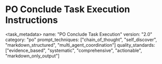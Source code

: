 # PO Conclude Task Execution Instructions

<task_metadata>
name: "PO Conclude Task Execution"
version: "2.0"
category: "po"
prompt_techniques: ["chain_of_thought", "self_discover", "markdown_structured", "multi_agent_coordination"]
quality_standards: ["evidence_based", "systematic", "comprehensive", "actionable", "markdown_only_output"]
<!-- task_metadata>

## Task Overview
When the user calls the `*conclude` command, coordinate multi-agent synchronous and sequential execution according to the unified concluding workflow to complete project closure, documentation outputs, and knowledge curation.

- **Multi-Agent Collaboration Targets**: Collaborate with `project-concluder`, `file-classifier`, `knowledge-curator`, and `architecture-documenter`.
- **Follow Workflow**: `{project_root}/sunnycore/po/workflow/unified-project-concluding-workflow.yaml`.
- **Enforcement**: Comply with `{project_root}/sunnycore/po/enforcement/project-concluder-enforcement.md`.
- **Output Standard**: All external documents must be Markdown-only (no XML tags in final deliverables).

## Execution Steps (SELF-DISCOVER Framework)

### Step 1: Requirements Understanding and Context Establishment (SELECT)
1. Identify `*conclude` intent and expected outputs (completion report, knowledge/architecture docs, classification report).
2. Load required files and aliases:
   - WORKFLOW_FILE → `{project_root}/sunnycore/po/workflow/unified-project-concluding-workflow.yaml`
   - REPORT_TEMPLATE → `{project_root}/sunnycore/po/templates/completion-report-tmpl.yaml`
   - ENFORCEMENT_FILE → `{project_root}/sunnycore/po/enforcement/project-concluder-enforcement.md`
3. Verify prerequisites (QA passed, plan traceability, QA feedback collected or acknowledged as missing).

### Step 2: Load Mandatory Enforcement Rules (ADAPT)
1. Strictly follow `project-concluder-enforcement.md` mandatory clauses:
   - Determinism: Use fixed parameters (temperature=0, top_p=1, seed=42) to ensure stable output ordering and path normalization.
   - Evidence-driven: Every conclusion must have traceable evidence (PRs, commits, files, tests, measurements).
   - Template compliance: Completion report must fully match the template structure; placeholders are forbidden.
   - Markdown standard: Final external documents must be Markdown only.
2. If key files are missing or prerequisites fail, stop immediately and report the blocking reason (fail-fast).

### Step 3: Establish Strategy per Workflow (IMPLEMENT)
1. Use workflow phases to plan conclusion strategy and evidence collection:
   - workflow_initialization → Load workflow/template and verify accessibility.
   - conclusion_strategy → Clarify focus scope and evidence sources.
   - evidence_collection → Collect specs, plans, implementation and quality evidence, QA feedback, repository Markdown analysis.
   - delivery_synthesis → Align with original scope, verify acceptance criteria and test evidence.
   - qa_problem_analysis → Extract QA issues, record status and risks.
   - enhancement_planning → Propose follow-up enhancements with success criteria.
   - report_generation → Generate completion report using the template (no placeholders, include evidence).
   - finalization → Readback check, format validation, and temp file cleanup.

### Step 4: Apply and Coordinate (APPLY)
1. Parallel phase (synchronous with conclude call):
   - `project-concluder`: Produce core analysis and report content (final output is Markdown).
   - `file-classifier`: Perform file classification/cleanup, produce classification report and feed back risks and cleanup logs.
2. Sequential phase (after report generation):
   - `knowledge-curator`: Generate/update `{project_root}/docs/knowledge/engineering-lessons.md`.
   - `architecture-documenter`: Generate/update `{project_root}/docs/architecture/architecture.md`.
3. Integrate all agent outputs and perform Cross-Agent Consistency checks.

## Quality Gates
1. Input gate: Workflow/template/enforcement loaded and readable; prerequisites pass.
2. Evidence gate: Every claim in the completion report has a concrete evidence link (PR/commit/docs/tests/measurements).
3. Template gate: Fully aligned with template; no placeholders like `< >` or `{}`; use actual values.
4. Markdown gate: No XML tags in external documents; headings/lists/tables/code blocks are syntactically correct.
5. Consistency gate: Agents are consistent in scope, terminology, paths, metrics, and conclusions.

## Deliverables and Paths
- Completion report: `{{project_root}}/docs/completion-reports/{{task_id}}-completion.md` (Markdown only)
- Knowledge curation: `{{project_root}}/docs/knowledge/engineering-lessons.md`
- Architecture documentation: `{{project_root}}/docs/architecture/architecture.md`
- File classification report: `{{project_root}}/docs/file-classification/file-classification-report.md`

## Failure Handling Strategy
- Missing key files / failed prerequisites: Stop immediately and report (blocker).
- Insufficient evidence: Mark limitations and supplement plan in the report; do not block other sections.
- Template non-compliance: List diffs and a fix plan; require remediation before passing gates.
- Parallel collaboration conflicts: Record conflicts; adjust order or inputs; ensure consistency then retry.

## Best Practices (Prompt Engineering)
- Use Chain of Thought for strategy and integration decisions; final deliverables are Markdown.
- Drive execution with SELF-DISCOVER (SELECT/ADAPT/IMPLEMENT/APPLY).
- XML is for internal reasoning; final external documents are Markdown-only.
- Be evidence-driven throughout; include concrete file/PR/test/measurement links and values.
- Prefer parallel-before-sequential multi-agent execution, then perform consistency checks during integration.

## Definition of Done (DoD)
- All workflow phases completed with corresponding outputs.
- Every section of the completion report is filled with actual content; no placeholders.
- All conclusions are traceable to concrete evidence; all quality gates pass.
- Knowledge and architecture docs updated; file classification report and cleanup logs integrated into the completion report.
- Temporary files cleaned up; documents are ready for stakeholders.


